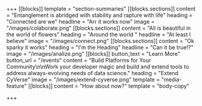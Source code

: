 +++
[[blocks]]
template = "section-summaries"
[[blocks.sections]]
content = "Entanglement is abridged with stability and rapture with life"
heading = "Connected are we"
headline = "Arr it works now"
image = "/images/colaborate.png"
[[blocks.sections]]
content = "All is beautiful in the world of flowers"
heading = "Around the world "
headline = "At least I believe"
image = "/images/connect.png"
[[blocks.sections]]
content = "Ok sparky it works"
heading = "I'm the Heading"
headline = "Can it be true!?"
image = "/images/analize.png"
[[blocks]]
button_text = "Learn More"
button_url = "/events"
content = "Build Platforms for Your Community\n\nWork your developer magic and build and extend tools to address always-evolving needs of data science."
heading = "Extend CyVerse"
image = "/images/extend-cyverse.png"
template = "media-feature"
[[blocks]]
content = "How about now?"
template = "body-copy"

+++
